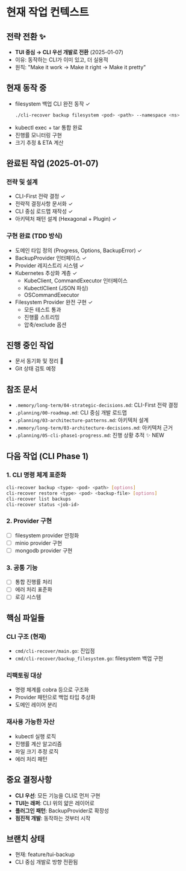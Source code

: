 # 현재 작업 컨텍스트

## 전략 전환 ✨
- **TUI 중심 → CLI 우선 개발로 전환** (2025-01-07)
- 이유: 동작하는 CLI가 이미 있고, 더 실용적
- 원칙: "Make it work → Make it right → Make it pretty"

## 현재 동작 중
- filesystem 백업 CLI 완전 동작 ✓
  ```bash
  ./cli-recover backup filesystem <pod> <path> --namespace <ns>
  ```
- kubectl exec + tar 통합 완료
- 진행률 모니터링 구현
- 크기 추정 & ETA 계산

## 완료된 작업 (2025-01-07)
### 전략 및 설계
- CLI-First 전략 결정 ✓
- 전략적 결정사항 문서화 ✓
- CLI 중심 로드맵 재작성 ✓
- 아키텍처 패턴 설계 (Hexagonal + Plugin) ✓

### 구현 완료 (TDD 방식)
- 도메인 타입 정의 (Progress, Options, BackupError) ✓
- BackupProvider 인터페이스 ✓
- Provider 레지스트리 시스템 ✓
- Kubernetes 추상화 계층 ✓
  - KubeClient, CommandExecutor 인터페이스
  - KubectlClient (JSON 파싱)
  - OSCommandExecutor
- Filesystem Provider 완전 구현 ✓
  - 모든 테스트 통과
  - 진행률 스트리밍
  - 압축/exclude 옵션

## 진행 중인 작업
- 문서 동기화 및 정리 🔄
- Git 상태 검토 예정

## 참조 문서
- `.memory/long-term/04-strategic-decisions.md`: CLI-First 전략 결정
- `.planning/00-roadmap.md`: CLI 중심 개발 로드맵
- `.planning/03-architecture-patterns.md`: 아키텍처 설계
- `.memory/long-term/03-architecture-decisions.md`: 아키텍처 근거
- `.planning/05-cli-phase1-progress.md`: 진행 상황 추적 ✨ NEW

## 다음 작업 (CLI Phase 1)

### 1. CLI 명령 체계 표준화
```bash
cli-recover backup <type> <pod> <path> [options]
cli-recover restore <type> <pod> <backup-file> [options]
cli-recover list backups
cli-recover status <job-id>
```

### 2. Provider 구현
- [ ] filesystem provider 안정화
- [ ] minio provider 구현
- [ ] mongodb provider 구현

### 3. 공통 기능
- [ ] 통합 진행률 처리
- [ ] 에러 처리 표준화
- [ ] 로깅 시스템

## 핵심 파일들

### CLI 구조 (현재)
- `cmd/cli-recover/main.go`: 진입점
- `cmd/cli-recover/backup_filesystem.go`: filesystem 백업 구현

### 리팩토링 대상
- 명령 체계를 cobra 등으로 구조화
- Provider 패턴으로 백업 타입 추상화
- 도메인 레이어 분리

### 재사용 가능한 자산
- kubectl 실행 로직
- 진행률 계산 알고리즘
- 파일 크기 추정 로직
- 에러 처리 패턴

## 중요 결정사항
- **CLI 우선**: 모든 기능을 CLI로 먼저 구현
- **TUI는 래퍼**: CLI 위의 얇은 레이어로
- **플러그인 패턴**: BackupProvider로 확장성
- **점진적 개발**: 동작하는 것부터 시작

## 브랜치 상태
- 현재: feature/tui-backup
- CLI 중심 개발로 방향 전환됨